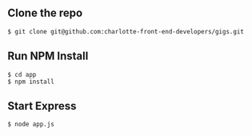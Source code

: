 ## Clone the repo

    $ git clone git@github.com:charlotte-front-end-developers/gigs.git

## Run NPM Install

    $ cd app
    $ npm install

## Start Express

    $ node app.js

